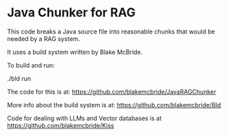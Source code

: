 
# Java Chunker for RAG

This code breaks a Java source file into reasonable chunks that would
be needed by a RAG system.

It uses a build system written by Blake McBride.

To build and run:

./bld run <java-source-file>

The code for this is at:  https://github.com/blakemcbride/JavaRAGChunker

More info about the build system is at:  https://github.com/blakemcbride/Bld

Code for dealing with LLMs and Vector databases is at https://github.com/blakemcbride/Kiss
